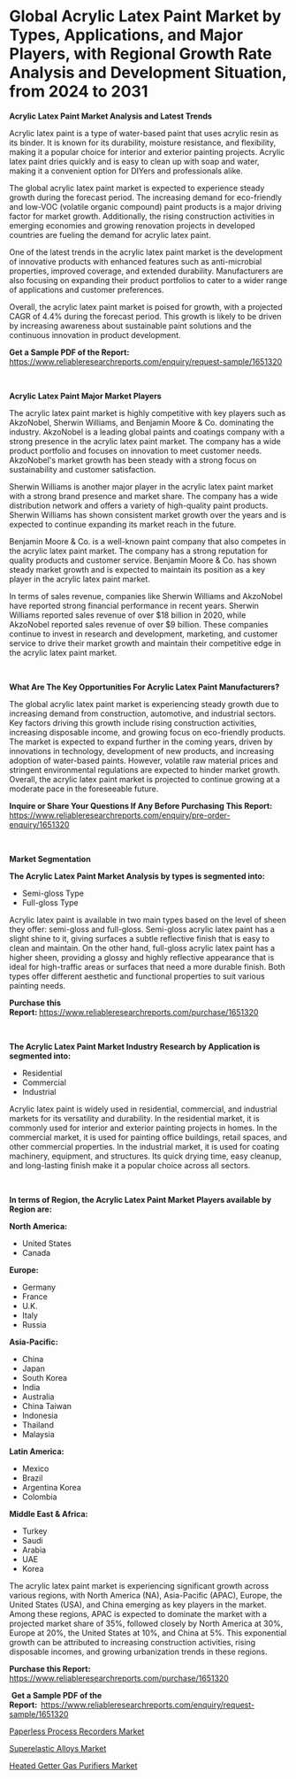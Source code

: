 <p><h1>Global Acrylic Latex Paint Market by Types, Applications, and Major Players, with Regional Growth Rate Analysis and Development Situation, from 2024 to 2031</h1></p><p><strong>Acrylic Latex Paint Market Analysis and Latest Trends</strong></p>
<p><p>Acrylic latex paint is a type of water-based paint that uses acrylic resin as its binder. It is known for its durability, moisture resistance, and flexibility, making it a popular choice for interior and exterior painting projects. Acrylic latex paint dries quickly and is easy to clean up with soap and water, making it a convenient option for DIYers and professionals alike.</p><p>The global acrylic latex paint market is expected to experience steady growth during the forecast period. The increasing demand for eco-friendly and low-VOC (volatile organic compound) paint products is a major driving factor for market growth. Additionally, the rising construction activities in emerging economies and growing renovation projects in developed countries are fueling the demand for acrylic latex paint.</p><p>One of the latest trends in the acrylic latex paint market is the development of innovative products with enhanced features such as anti-microbial properties, improved coverage, and extended durability. Manufacturers are also focusing on expanding their product portfolios to cater to a wider range of applications and customer preferences.</p><p>Overall, the acrylic latex paint market is poised for growth, with a projected CAGR of 4.4% during the forecast period. This growth is likely to be driven by increasing awareness about sustainable paint solutions and the continuous innovation in product development.</p></p>
<p><strong>Get a Sample PDF of the Report:&nbsp;</strong> <a href="https://www.reliableresearchreports.com/enquiry/request-sample/1651320">https://www.reliableresearchreports.com/enquiry/request-sample/1651320</a></p>
<p>&nbsp;</p>
<p><strong>Acrylic Latex Paint Major Market Players</strong></p>
<p><p>The acrylic latex paint market is highly competitive with key players such as AkzoNobel, Sherwin Williams, and Benjamin Moore & Co. dominating the industry. AkzoNobel is a leading global paints and coatings company with a strong presence in the acrylic latex paint market. The company has a wide product portfolio and focuses on innovation to meet customer needs. AkzoNobel's market growth has been steady with a strong focus on sustainability and customer satisfaction.</p><p>Sherwin Williams is another major player in the acrylic latex paint market with a strong brand presence and market share. The company has a wide distribution network and offers a variety of high-quality paint products. Sherwin Williams has shown consistent market growth over the years and is expected to continue expanding its market reach in the future.</p><p>Benjamin Moore & Co. is a well-known paint company that also competes in the acrylic latex paint market. The company has a strong reputation for quality products and customer service. Benjamin Moore & Co. has shown steady market growth and is expected to maintain its position as a key player in the acrylic latex paint market.</p><p>In terms of sales revenue, companies like Sherwin Williams and AkzoNobel have reported strong financial performance in recent years. Sherwin Williams reported sales revenue of over $18 billion in 2020, while AkzoNobel reported sales revenue of over $9 billion. These companies continue to invest in research and development, marketing, and customer service to drive their market growth and maintain their competitive edge in the acrylic latex paint market.</p></p>
<p>&nbsp;</p>
<p><strong>What Are The Key Opportunities For Acrylic Latex Paint Manufacturers?</strong></p>
<p><p>The global acrylic latex paint market is experiencing steady growth due to increasing demand from construction, automotive, and industrial sectors. Key factors driving this growth include rising construction activities, increasing disposable income, and growing focus on eco-friendly products. The market is expected to expand further in the coming years, driven by innovations in technology, development of new products, and increasing adoption of water-based paints. However, volatile raw material prices and stringent environmental regulations are expected to hinder market growth. Overall, the acrylic latex paint market is projected to continue growing at a moderate pace in the foreseeable future.</p></p>
<p><strong>Inquire or Share Your Questions If Any Before Purchasing This Report:</strong> <a href="https://www.reliableresearchreports.com/enquiry/pre-order-enquiry/1651320">https://www.reliableresearchreports.com/enquiry/pre-order-enquiry/1651320</a></p>
<p>&nbsp;</p>
<p><strong>Market Segmentation</strong></p>
<p><strong>The Acrylic Latex Paint Market Analysis by types is segmented into:</strong></p>
<p><ul><li>Semi-gloss Type</li><li>Full-gloss Type</li></ul></p>
<p><p>Acrylic latex paint is available in two main types based on the level of sheen they offer: semi-gloss and full-gloss. Semi-gloss acrylic latex paint has a slight shine to it, giving surfaces a subtle reflective finish that is easy to clean and maintain. On the other hand, full-gloss acrylic latex paint has a higher sheen, providing a glossy and highly reflective appearance that is ideal for high-traffic areas or surfaces that need a more durable finish. Both types offer different aesthetic and functional properties to suit various painting needs.</p></p>
<p><strong>Purchase this Report:&nbsp;</strong><a href="https://www.reliableresearchreports.com/purchase/1651320">https://www.reliableresearchreports.com/purchase/1651320</a></p>
<p>&nbsp;</p>
<p><strong>The Acrylic Latex Paint Market Industry Research by Application is segmented into:</strong></p>
<p><ul><li>Residential</li><li>Commercial</li><li>Industrial</li></ul></p>
<p><p>Acrylic latex paint is widely used in residential, commercial, and industrial markets for its versatility and durability. In the residential market, it is commonly used for interior and exterior painting projects in homes. In the commercial market, it is used for painting office buildings, retail spaces, and other commercial properties. In the industrial market, it is used for coating machinery, equipment, and structures. Its quick drying time, easy cleanup, and long-lasting finish make it a popular choice across all sectors.</p></p>
<p>&nbsp;</p>
<p><strong>In terms of Region, the Acrylic Latex Paint Market Players available by Region are:</strong></p>
<p>
    <p> <strong> North America: </strong>
        <ul>
            <li>United States</li>
            <li>Canada</li>
        </ul>
        </p> 
    <p> <strong> Europe: </strong>
        <ul>
            <li>Germany</li>
            <li>France</li>
            <li>U.K.</li>
            <li>Italy</li>
            <li>Russia</li>
        </ul>
        </p> 
    <p> <strong> Asia-Pacific: </strong>
        <ul>
            <li>China</li>
            <li>Japan</li>
            <li>South Korea</li>
            <li>India</li>
            <li>Australia</li>
            <li>China Taiwan</li>
            <li>Indonesia</li>
            <li>Thailand</li>
            <li>Malaysia</li>
        </ul>
        </p> 
    <p> <strong> Latin America: </strong>
        <ul>
            <li>Mexico</li>
            <li>Brazil</li>
            <li>Argentina Korea</li>
            <li>Colombia</li>
        </ul>
        </p> 
    <p> <strong> Middle East & Africa: </strong>
        <ul>
            <li>Turkey</li>
            <li>Saudi</li>
            <li>Arabia</li>
            <li>UAE</li>
            <li>Korea</li>
        </ul>
    </p>
    </p>
<p><p>The acrylic latex paint market is experiencing significant growth across various regions, with North America (NA), Asia-Pacific (APAC), Europe, the United States (USA), and China emerging as key players in the market. Among these regions, APAC is expected to dominate the market with a projected market share of 35%, followed closely by North America at 30%, Europe at 20%, the United States at 10%, and China at 5%. This exponential growth can be attributed to increasing construction activities, rising disposable incomes, and growing urbanization trends in these regions.</p></p>
<p><strong>Purchase this Report: </strong><a href="https://www.reliableresearchreports.com/purchase/1651320">https://www.reliableresearchreports.com/purchase/1651320</a></p>
<p>&nbsp;<strong>Get a Sample PDF of the Report:&nbsp;&nbsp;</strong><a href="https://www.reliableresearchreports.com/enquiry/request-sample/1651320">https://www.reliableresearchreports.com/enquiry/request-sample/1651320</a></p>
<p><strong></strong></p>
<p><p><a href="https://view.publitas.com/reportprime-1/paperless-process-recorders-market-centers-on-aspects-such-as-market-growth-market-share-market-opportunity-and-projected-forecasts-spanning-from-2023-to-2030/">Paperless Process Recorders Market</a></p><p><a href="https://github.com/moyahfrancoestellec51j635wcx/Market-Research-Report-List-1/blob/main/superelastic-alloys-market.md">Superelastic Alloys Market</a></p><p><a href="https://view.publitas.com/reportprime-1/heated-getter-gas-purifiers-market-size-share-trends-analysis-report-by-material-by-type-by-end-user-by-region-and-segment-forecasts-2023-2030/">Heated Getter Gas Purifiers Market</a></p></p>